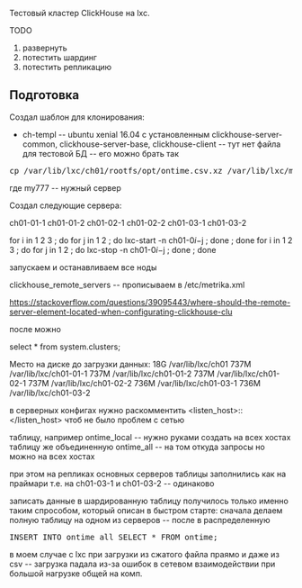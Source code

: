 Тестовый кластер ClickHouse на lxc.

TODO

1) развернуть
2) потестить шардинг
3) потестить репликацию

Подготовка
----------

Создал шаблон для клонирования:
* ch-templ -- ubuntu xenial 16.04 с установленным clickhouse-server-common, clickhouse-server-base, clickhouse-client -- тут нет файла для тестовой БД -- его можно брать так
<pre>
cp /var/lib/lxc/ch01/rootfs/opt/ontime.csv.xz /var/lib/lxc/my777/rootfs/opt/
</pre>
где my777 -- нужный сервер

Создал следующие сервера:

ch01-01-1
ch01-01-2
ch01-02-1
ch01-02-2
ch01-03-1
ch01-03-2

for i in 1 2 3 ; do for j in 1 2 ; do lxc-start -n ch01-0$i-$j ; done ; done
for i in 1 2 3 ; do for j in 1 2 ; do lxc-stop  -n ch01-0$i-$j ; done ; done

запускаем и останавливаем все ноды

clickhouse\_remote\_servers -- прописываем в /etc/metrika.xml

https://stackoverflow.com/questions/39095443/where-should-the-remote-server-element-located-when-configurating-clickhouse-clu


после можно 

select * from  system.clusters;

Место на диске до загрузки данных:
18G	/var/lib/lxc/ch01
737M	/var/lib/lxc/ch01-01-1
737M	/var/lib/lxc/ch01-01-2
737M	/var/lib/lxc/ch01-02-1
737M	/var/lib/lxc/ch01-02-2
736M	/var/lib/lxc/ch01-03-1
736M	/var/lib/lxc/ch01-03-2

в серверных конфигах нужно раскомментить
<listen_host>::</listen_host>
чтоб не было проблем с сетью

таблицу, например ontime\_local -- нужно руками создать на всех хостах
таблицу же объединенную ontime\_all -- на том откуда запросы но можно на всех хостах

при этом на репликах основных серверов таблицы заполнились как на праймари
т.е. на ch01-03-1 и ch01-03-2 -- одинаково

записать данные в шардированную таблицу получилось только именно таким спрособом, который описан
в быстром старте: сначала делаем полную таблицу на одном из серверов -- после в распределенную

<pre>
INSERT INTO ontime_all SELECT * FROM ontime;
</pre>

в моем случае с lxc при загрузки из сжатого файла праямо и даже из csv -- загрузка падала из-за ошибок в сетевом взаимодействии при большой нагрузке общей на комп.


